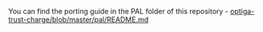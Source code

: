 You can find the porting guide in the PAL folder of this repository - [optiga-trust-charge/blob/master/pal/README.md](https://github.com/Infineon/optiga-trust-charge/blob/master/pal/README.md)

